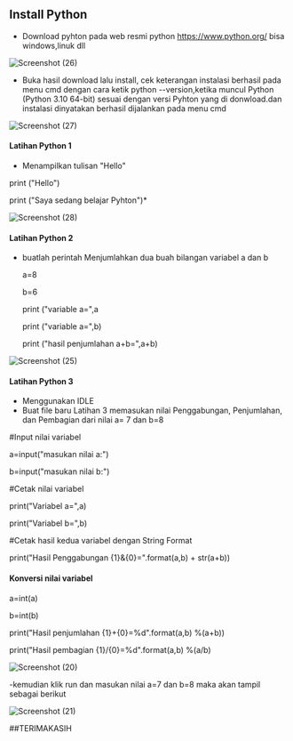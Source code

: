 ## Install Python
- Download pyhton pada web resmi python https://www.python.org/ bisa windows,linuk dll

![Screenshot (26)](https://user-images.githubusercontent.com/115714443/198031748-179c344b-82d2-4bd8-a80c-2008c1c3cbf2.png)

- Buka hasil download lalu install, 
  cek keterangan instalasi berhasil pada menu cmd dengan cara ketik python --version,ketika muncul Python (Python 3.10 64-bit) sesuai dengan versi Pyhton yang di       donwload.dan instalasi dinyatakan berhasil dijalankan pada menu cmd
  
 ![Screenshot (27)](https://user-images.githubusercontent.com/115714443/198032741-0dd6ddf5-0770-47bd-a179-6d0e50fbfdd0.png)
 
#### Latihan Python 1
 - Menampilkan tulisan "Hello" 
 
 print ("Hello")
 
 print ("Saya sedang belajar Pyhton")*

![Screenshot (28)](https://user-images.githubusercontent.com/115714443/198034386-dfa92b13-0745-499b-bbfe-75349a01bc8d.png)

#### Latihan Python 2
- buatlah perintah Menjumlahkan dua buah bilangan variabel a dan b
 
  a=8
  
  b=6
  
  print ("variable a=",a
  
  print ("variable a=",b)
  
  print ("hasil penjumlahan a+b=",a+b)

![Screenshot (25)](https://user-images.githubusercontent.com/115714443/198036566-caa1e433-5e53-4bb4-9e8f-514b74438cab.png)

#### Latihan Python 3
- Menggunakan IDLE
- Buat file baru Latihan 3 memasukan nilai Penggabungan, Penjumlahan, dan Pembagian dari nilai a= 7 dan b=8

#Input nilai variabel

a=input("masukan nilai a:")

b=input("masukan nilai b:")

#Cetak nilai variabel

print("Variabel a=",a)

print("Variabel b=",b)

#Cetak hasil kedua variabel dengan String Format 

print("Hasil Penggabungan {1}&{0}=".format(a,b) + str(a+b))

#### Konversi nilai variabel

a=int(a)

b=int(b)

print("Hasil penjumlahan {1}+{0}=%d".format(a,b) %(a+b))

print("Hasil pembagian {1}/{0}=%d".format(a,b) %(a/b)

![Screenshot (20)](https://user-images.githubusercontent.com/115714443/198038690-9045ad48-7d72-4878-891c-8b5b2bd7aded.png)

-kemudian klik run dan masukan nilai a=7 dan b=8 maka akan tampil sebagai berikut 

![Screenshot (21)](https://user-images.githubusercontent.com/115714443/198038524-9d41722d-6742-47e4-add7-fc83a8f78ada.png)

##TERIMAKASIH
